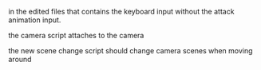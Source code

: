 in the edited files that contains the keyboard input without the attack animation input. 

the camera script attaches to the camera

the new scene change script should change camera scenes when moving around
